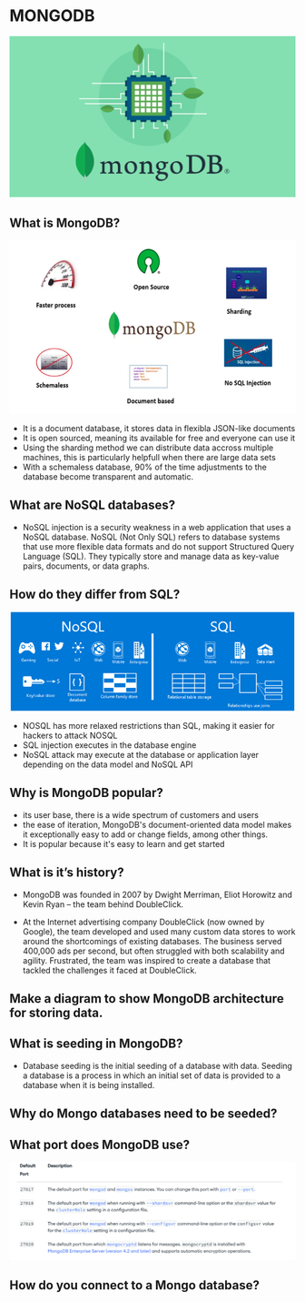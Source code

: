 # MONGODB

![alt](img/MongoDB-2021.png)

## What is MongoDB?
![alt](img/what-is-mongodb.png)

- It is a document database, it stores data in flexibla JSON-like documents
- It is open sourced, meaning its available for free and everyone can use it
- Using the sharding method we can distribute data accross multiple machines, this is particularly helpfull when there are large data sets
- With a schemaless database, 90% of the time adjustments to the database become transparent and automatic.


## What are NoSQL databases? 
- NoSQL injection is a security weakness in a web application that uses a NoSQL database. NoSQL (Not Only SQL) refers to database systems that use more flexible data formats and do not support Structured Query Language (SQL). They typically store and manage data as key-value pairs, documents, or data graphs.


## How do they differ from SQL?
![alt](img/nosql-vs-sql.png)

- NOSQL has more relaxed restrictions than SQL, making it easier for hackers to attack NOSQL 
- SQL injection executes in the database engine
- NoSQL attack may execute at the database or application layer depending on the data model and NoSQL API

## Why is MongoDB popular? 

- its user base, there is a wide spectrum of customers and users
- the ease of iteration, MongoDB's document-oriented data model makes it exceptionally easy to add or change fields, among other things. 
- It is popular because it's easy to learn and get started

## What is it’s history?

- MongoDB was founded in 2007 by Dwight Merriman, Eliot Horowitz and Kevin Ryan – the team behind DoubleClick.

- At the Internet advertising company DoubleClick (now owned by Google), the team developed and used many custom data stores to work around the shortcomings of existing databases. The business served 400,000 ads per second, but often struggled with both scalability and agility. Frustrated, the team was inspired to create a database that tackled the challenges it faced at DoubleClick.

## Make a diagram to show MongoDB architecture for storing data.

## What is seeding in MongoDB? 

- Database seeding is the initial seeding of a database with data. Seeding a database is a process in which an initial set of data is provided to a database when it is being installed.

## Why do Mongo databases need to be seeded?

## What port does MongoDB use?

![alt](img/mongo-ports.png)

## How do you connect to a Mongo database?